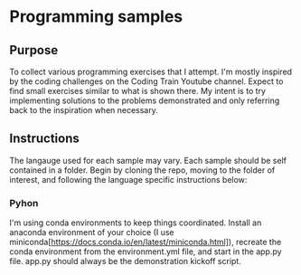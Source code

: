 # Programming samples

## Purpose

To collect various programming exercises that I attempt. I'm mostly inspired by the coding challenges on the Coding Train Youtube channel. Expect to find small exercises similar to what is shown there. My intent is to try implementing solutions to the problems demonstrated and only referring back to the inspiration when necessary.  

## Instructions

The langauge used for each sample may vary. Each sample should be self contained in a folder. Begin by cloning the repo, moving to the folder of interest, and following the language specific instructions below:

### Pyhon

I'm using conda environments to keep things coordinated. Install an anaconda environment of your choice (I use miniconda[https://docs.conda.io/en/latest/miniconda.html]), recreate the conda environment from the environment.yml file, and start in the app.py file. app.py should always be the demonstration kickoff script.

